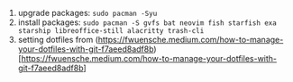 1. upgrade packages: `sudo pacman -Syu`
2. install packages: `sudo pacman -S gvfs bat neovim fish starfish exa starship libreoffice-still alacritty trash-cli`
3. setting dotfiles from (https://fwuensche.medium.com/how-to-manage-your-dotfiles-with-git-f7aeed8adf8b)[https://fwuensche.medium.com/how-to-manage-your-dotfiles-with-git-f7aeed8adf8b]
